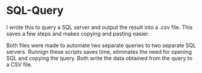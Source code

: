# SQL-Query
I wrote this to query a SQL server and output the result into a .csv file. This saves a few steps and makes copying and pasting easier.

Both files were made to automate two separate queries to two separate SQL servers. Runnign these scripts saves time, eliminates the need for opening SQL and copying the query.
Both write the data obtained from the query to a CSV file.
